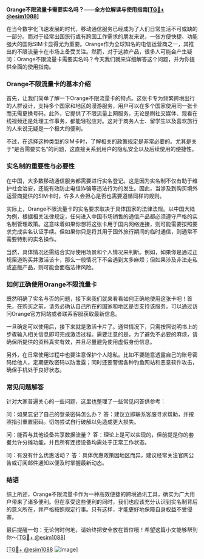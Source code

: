**Orange不限流量卡需要实名吗？——全方位解读与使用指南[[TG💪+ @esim1088](https://t.me/s/esim1088)]**

在当今数字化飞速发展的时代，移动通信服务已经成为了人们日常生活不可或缺的一部分。而对于经常出国旅行或有跨国工作需求的朋友来说，一张方便快捷、功能强大的国际SIM卡显得尤为重要。Orange作为全球知名的电信运营商之一，其推出的不限流量卡在市场上备受关注。然而，对于这款产品，很多人可能会产生疑问：Orange不限流量卡需要实名吗？今天我们就来详细解答这个问题，并为你提供全面的使用指南。

### Orange不限流量卡的基本介绍

首先，让我们简单了解一下Orange不限流量卡的特点。这张卡专为频繁跨境出行的人群设计，支持多个国家和地区的漫游服务，用户可以在多个国家使用同一张卡而无需更换号码。此外，它提供了不限流量上网服务，无论是刷社交媒体、观看在线视频还是处理工作事务，都能轻松应对。这对于商务人士、留学生以及喜欢旅行的人来说无疑是一个极大的便利。

不过，在选择这种类型的SIM卡时，了解相关的政策规定是非常必要的。尤其是关于“是否需要实名”的问题，这直接关系到用户的隐私安全以及后续使用的便捷性。

### 实名制的重要性与必要性

在中国，大多数移动通信服务都需要进行实名登记。这是因为实名制不仅有助于维护社会治安，还能有效防止电信诈骗等违法行为的发生。因此，当涉及到购买境外运营商提供的SIM卡时，许多人会担心是否也需要遵循同样的规则。

实际上，Orange不限流量卡的实名要求取决于具体国家的法律法规。以中国大陆为例，根据相关法律规定，任何进入中国市场销售的通信产品都必须遵守严格的实名制管理政策。这意味着如果你想将这张卡用于国内网络连接，则可能需要按照要求完成实名认证手续。但如果你只是将其用于国外旅行期间的临时通信，则通常不需要特别的实名操作。

当然，具体情况还需结合实际使用场景和个人情况来判断。例如，如果你是通过正规渠道购买并激活该卡，那么一般情况下不会遇到太多麻烦；但如果涉及非法走私或盗版产品，则可能会面临法律风险。

### 如何正确使用Orange不限流量卡

既然明确了实名与否的问题，接下来我们就来看看如何正确地使用这张卡吧！首先，在购买之前，请务必确认自己所在的国家和地区是否支持该服务。可以通过访问Orange官方网站或者联系客服获取最新信息。

一旦确定可以使用后，接下来就是激活卡片了。通常情况下，只需按照说明书上的步骤输入相关信息即可完成激活过程。需要注意的是，为了避免不必要的麻烦，请确保所提供的资料真实有效，并且尽量避免使用虚假身份信息。

另外，在日常使用过程中也要注意保护个人隐私。比如不要随意透露自己的账号密码给他人，定期更改密码以防泄露；同时还要警惕各种钓鱼网站和恶意软件攻击，确保手机处于良好状态。

### 常见问题解答

针对大家普遍关心的一些问题，这里也整理了一些常见问答供参考：

问：如果忘记了自己的登录密码怎么办？
答：建议立即联系客服寻求帮助，并按照指引重置密码。切勿尝试自行破解以免造成更大损失。

问：能否与其他设备共享数据流量？
答：理论上是可以实现的，但前提是你的套餐允许分摊功能，并且所有连接设备均需处于正常工作状态。

问：有没有什么优惠活动？
答：具体优惠政策因地区而异，建议经常关注官网公告或订阅邮件通知以便及时掌握最新动态。

### 结语

综上所述，Orange不限流量卡作为一种高效便捷的跨境通讯工具，确实为广大用户带来了诸多便利。但在享受这些便利的同时，我们也应该充分认识到实名制背后的意义所在，并严格按照规定行事。只有这样，才能更好地保障自身权益不受侵害。

最后提醒一句：无论何时何地，请始终把安全放在首位哦！希望这篇小文能够帮到你～[[TG💪+ @esim1088](https://t.me/s/esim1088)] 

[[TG💪+ @esim1088](https://t.me/s/esim1088) ![Image](https://i.postimg.cc/4NQfJmqS/Snipaste-2025-05-13-00-14-12.png)]